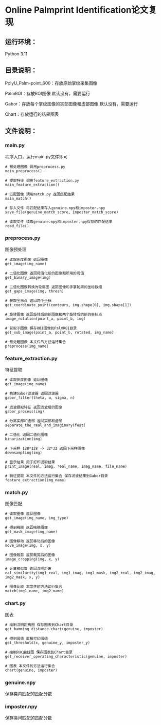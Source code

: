 # Online Palmprint Identification论文复现

## 运行环境：
Python 3.11

## 目录说明：
PolyU_Palm-point_600：存放原始掌纹采集图像

PalmROI：存放ROI图像 默认没有，需要运行

Gabor：存放每个掌纹图像的实部图像和虚部图像 默认没有，需要运行

Chart：存放运行的结果图表

## 文件说明：
### main.py
程序入口，运行main.py文件即可

    # 预处理图像 调用preprocess.py
    main_preprocess()

    # 提取特征 调用feature_extraction.py
    main_feature_extraction()

    # 匹配图像 调用match.py 返回匹配结果
    main_match()

    # 存入文件 将匹配结果存入genuine.npy和imposter.npy
    save_file(genuine_match_score, imposter_match_score)

    # 读取文件 读取genuine.npy和imposter.npy保存的匹配结果
    read_file()

### preprocess.py
图像预处理

    # 读取灰度图像 返回图像
    get_image(img_name)

    # 二值化图像 返回阈值化后的图像和所用的阈值
    get_binary_image(img)

    # 二值化图像转换为轮廓图 返回图像和手掌轮廓的坐标数组
    get_gaps_image(img, thresh)

    # 获取坐标点 返回两个坐标
    get_coordinate_point(contours, img.shape[0], img.shape[1])
    
    # 旋转图像 返回旋转后的新图像和两个旋转后的新的坐标点
    image_rotation(point_a, point_b, img)
    
    # 获取子图像 保存ROI图像到PalmROI目录
    get_sub_image(point_a, point_b, rotated, img_name)

    # 预处理图像 本文件的方法运行集合
    preprocess(img_name)

### feature_extraction.py
特征提取

    # 读取灰度图像 返回图像
    get_image(img_name)

    # 构建Gabor滤波器 返回滤波器
    gabor_filter(theta, u, sigma, n)

    # 滤波提取特征 返回滤波后的图像
    gabor_process(img)

    # 分离实部和虚部 返回实部和虚部
    separate_the_real_and_imaginary(feat)

    # 二值化 返回二值化图像
    binarization(img)

    # 下采样 128*128 -> 32*32 返回下采样图像
    downsampling(img)

    # 显示结果 用于打印提取结果
    print_image(real, imag, real_name, imag_name, file_name)

    # 特征提取 本文件的方法运行集合 保存滤波结果到Gabor目录
    feature_extraction(img_name)

### match.py
图像匹配

    # 读取图像 返回图像
    get_image(img_name, img_type)

    # 得到掩膜 返回掩膜图像
    get_mask_image(img_name)

    # 图像移动 返回移动后的图像
    move_image(img, x, y)

    # 图像裁剪 返回裁剪后的图像
    image_cropping(img, x, y)

    # 计算相似度 返回汉明距离
    cal_similarity(img1_real, img1_imag, img1_mask, img2_real, img2_imag, img2_mask, x, y)

    # 图像比较 本文件的方法运行集合
    match(img1_name, img2_name)

### chart.py
图表

    # 绘制汉明距离图 保存图表到Chart目录
    get_hamming_distance_chart(genuine, imposter)

    # 得到阈值 直接打印阈值
    get_threshold(x, genuine_y, imposter_y)

    # 绘制ROC曲线图 保存图表到Chart目录
    get_receiver_operating_characteristic(genuine, imposter)

    # 图表 本文件的方法运行集合
    chart(genuine, imposter)

### genuine.npy
保存类内匹配的匹配分数
### imposter.npy
保存类间匹配的匹配分数
